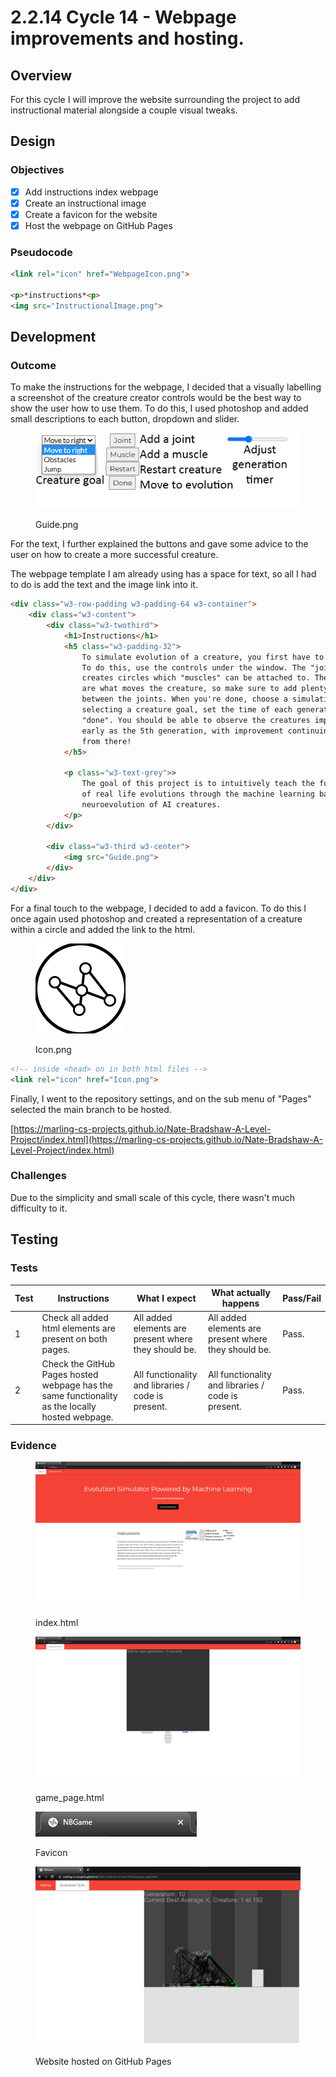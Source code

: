 # 2.2.14 Cycle 14 - Webpage improvements and hosting.

## Overview

For this cycle I will improve the website surrounding the project to add instructional material alongside a couple visual tweaks.

## Design

### Objectives&#x20;

* [x] Add instructions index webpage
* [x] Create an instructional image
* [x] Create a favicon for the website
* [x] Host the webpage on GitHub Pages

### Pseudocode

```html
<link rel="icon" href="WebpageIcon.png">

<p>*instructions*<p>
<img src="InstructionalImage.png">
```

## Development

### Outcome

To make the instructions for the webpage, I decided that a visually labelling a screenshot of the creature creator controls would be the best way to show the user how to use them. To do this, I used photoshop and added small descriptions to each button, dropdown and slider.&#x20;

<figure><img src="../.gitbook/assets/Guide.png" alt=""><figcaption><p>Guide.png</p></figcaption></figure>

For the text, I further explained the buttons and gave some advice to the user on how to create a more successful creature.

The webpage template I am already using has a space for text, so all I had to do is add the text and the image link into it.

```html
<div class="w3-row-padding w3-padding-64 w3-container">
    <div class="w3-content">
        <div class="w3-twothird">
            <h1>Instructions</h1>
            <h5 class="w3-padding-32">
                To simulate evolution of a creature, you first have to create one!
                To do this, use the controls under the window. The "joint" button
                creates circles which "muscles" can be attached to. The muscles
                are what moves the creature, so make sure to add plenty of them
                between the joints. When you're done, choose a simulation type by
                selecting a creature goal, set the time of each generation and press
                "done". You should be able to observe the creatures improving from as
                early as the 5th generation, with improvement continuing even further
                from there!
            </h5>

            <p class="w3-text-grey">>
                The goal of this project is to intuitively teach the fundamentals
                of real life evolutions through the machine learning based
                neuroevolution of AI creatures.
            </p>
        </div>

        <div class="w3-third w3-center">
            <img src="Guide.png">
        </div>
    </div>
</div>
```

For a final touch to the webpage, I decided to add a favicon. To do this I once again used photoshop and created a representation of a creature within a circle and added the link to the html.

<figure><img src="../.gitbook/assets/Icon.png" alt=""><figcaption><p>Icon.png</p></figcaption></figure>

```html
<!-- inside <head> on in both html files -->
<link rel="icon" href="Icon.png">
```

Finally, I went to the repository settings, and on the sub menu of "Pages" selected the main branch to be hosted.

[https://marling-cs-projects.github.io/Nate-Bradshaw-A-Level-Project/index.html](https://marling-cs-projects.github.io/Nate-Bradshaw-A-Level-Project/index.html)

### Challenges

Due to the simplicity and small scale of this cycle, there wasn't much difficulty to it.

## Testing

### Tests

| Test | Instructions                                                                                    | What I expect                                        | What actually happens                                | Pass/Fail |
| ---- | ----------------------------------------------------------------------------------------------- | ---------------------------------------------------- | ---------------------------------------------------- | --------- |
| 1    | Check all added html elements are present on both pages.                                        | All added elements are present where they should be. | All added elements are present where they should be. | Pass.     |
| 2    | Check the GitHub Pages hosted webpage has the same functionality as the locally hosted webpage. | All functionality and libraries / code is present.   | All functionality and libraries / code is present.   | Pass.     |

### Evidence

<figure><img src="../.gitbook/assets/image (9) (1).png" alt=""><figcaption><p>index.html</p></figcaption></figure>

<figure><img src="../.gitbook/assets/image (4) (4).png" alt=""><figcaption><p>game_page.html</p></figcaption></figure>

<figure><img src="../.gitbook/assets/image (1) (2) (2).png" alt=""><figcaption><p>Favicon</p></figcaption></figure>

<figure><img src="../.gitbook/assets/image (5) (3).png" alt=""><figcaption><p>Website hosted on GitHub Pages</p></figcaption></figure>
